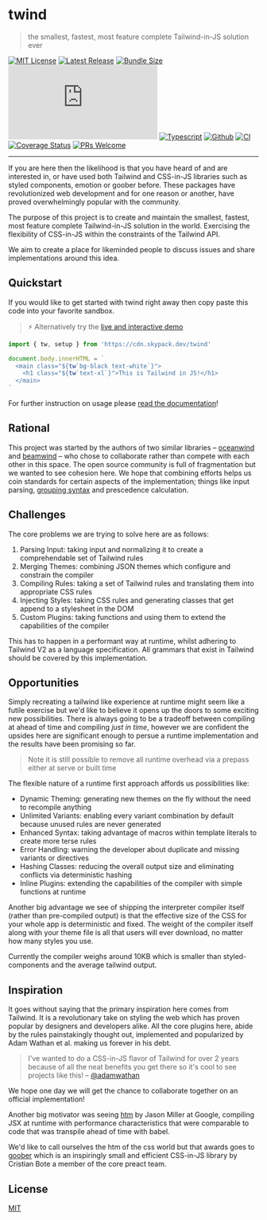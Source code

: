 # twind

> the smallest, fastest, most feature complete Tailwind-in-JS solution ever

[![MIT License](https://badgen.net/github/license/tw-in-js/twind)](https://github.com/tw-in-js/twind/blob/main/LICENSE)
[![Latest Release](https://flat.badgen.net/npm/v/twind?icon=npm&label)](https://www.npmjs.com/package/twind)
[![Bundle Size](https://flat.badgen.net/bundlephobia/minzip/twind?icon=packagephobia&label&color=blue)](https://bundlephobia.com/result?p=twind 'gzip bundle size (including dependencies)')
[![Package Size](https://flat.badgen.net/badgesize/brotli/https:/unpkg.com/twind/module/twind.js?icon=jsdelivr&label&color=blue)](https://unpkg.com/twind/module/twind.js 'brotli package size (without dependencies)')
[![Typescript](https://flat.badgen.net/badge/icon/included?icon=typescript&label)](https://unpkg.com/browse/twind/types/index.d.ts)
[![Github](https://flat.badgen.net/badge/icon/tw-in-js%2Ftwind?icon=github&label)](https://github.com/tw-in-js/twind)
[![CI](https://github.com/tw-in-js/twind/workflows/CI/badge.svg)](https://github.com/tw-in-js/twind/actions?query=workflow%3Aci)
[![Coverage Status](https://flat.badgen.net/coveralls/c/github/tw-in-js/twind/main?icon=codecov&label)](https://coveralls.io/github/tw-in-js/twind?branch=main)
[![PRs Welcome](https://flat.badgen.net/badge/PRs/welcome/purple)](http://makeapullrequest.com)

---

If you are here then the likelihood is that you have heard of and are interested in, or have used both Tailwind and CSS-in-JS libraries such as styled components, emotion or goober before. These packages have revolutionized web development and for one reason or another, have proved overwhelmingly popular with the community.

The purpose of this project is to create and maintain the smallest, fastest, most feature complete Tailwind-in-JS solution in the world. Exercising the flexibility of CSS-in-JS within the constraints of the Tailwind API.

We aim to create a place for likeminded people to discuss issues and share implementations around this idea.

## Quickstart

If you would like to get started with twind right away then copy paste this code into your favorite sandbox.

> ⚡️ Alternatively try the [live and interactive demo](https://esm.codes/#aW1wb3J0IHsgdHcsIHNldHVwIH0gZnJvbSAnaHR0cHM6Ly9jZG4uc2t5cGFjay5kZXYvdHdpbmQnCgpkb2N1bWVudC5ib2R5LmlubmVySFRNTCA9IGAKICA8bWFpbiBjbGFzcz0iJHt0d2BiZy1ibGFjayB0ZXh0LXdoaXRlYH0iPgogICAgPGgxIGNsYXNzPSIke3R3YHRleHQteGxgfSI+VGhpcyBpcyBUYWlsd2luZCBpbiBKUyE8L2gxPgogIDwvbWFpbj4KYA==)

```js
import { tw, setup } from 'https://cdn.skypack.dev/twind'

document.body.innerHTML = `
  <main class="${tw`bg-black text-white`}">
    <h1 class="${tw`text-xl`}">This is Tailwind in JS!</h1>
  </main>
`
```

For further instruction on usage please [read the documentation](docs)!

## Rational

This project was started by the authors of two similar libraries – [oceanwind](https://github.com/lukejacksonn/oceanwind) and [beamwind](https://github.com/kenoxa/beamwind) – who chose to collaborate rather than compete with each other in this space. The open source community is full of fragmentation but we wanted to see cohesion here. We hope that combining efforts helps us coin standards for certain aspects of the implementation; things like input parsing, [grouping syntax](./docs/grouping.md) and prescedence calculation.

## Challenges

The core problems we are trying to solve here are as follows:

1. Parsing Input: taking input and normalizing it to create a comprehendable set of Tailwind rules
2. Merging Themes: combining JSON themes which configure and constrain the compiler
3. Compiling Rules: taking a set of Tailwind rules and translating them into appropriate CSS rules
4. Injecting Styles: taking CSS rules and generating classes that get append to a stylesheet in the DOM
5. Custom Plugins: taking functions and using them to extend the capabilities of the compiler

This has to happen in a performant way at runtime, whilst adhering to Tailwind V2 as a language specification. All grammars that exist in Tailwind should be covered by this implementation.

## Opportunities

Simply recreating a tailwind like experience at runtime might seem like a futile exercise but we'd like to believe it opens up the doors to some exciting new possibilities. There is always going to be a tradeoff between compiling at ahead of time and compiling _just in time_, however we are confident the upsides here are significant enough to persue a runtime implementation and the results have been promising so far.

> Note it is still possible to remove all runtime overhead via a prepass either at serve or built time

The flexible nature of a runtime first approach affords us possibilities like:

- Dynamic Theming: generating new themes on the fly without the need to recompile anything
- Unlimited Variants: enabling every variant combination by default because unused rules are never generated
- Enhanced Syntax: taking advantage of macros within template literals to create more terse rules
- Error Handling: warning the developer about duplicate and missing variants or directives
- Hashing Classes: reducing the overall output size and eliminating conflicts via deterministic hashing
- Inline Plugins: extending the capabilities of the compiler with simple functions at runtime

Another big advantage we see of shipping the interpreter compiler itself (rather than pre-compiled output) is that the effective size of the CSS for your whole app is deterministic and fixed. The weight of the compiler itself along with your theme file is all that users will ever download, no matter how many styles you use.

Currently the compiler weighs around 10KB which is smaller than styled-components and the average tailwind output.

## Inspiration

It goes without saying that the primary inspiration here comes from Tailwind. It is a revolutionary take on styling the web which has proven popular by designers and developers alike. All the core plugins here, abide by the rules painstakingly thought out, implemented and popularized by Adam Wathan et al. making us forever in his debt.

> I've wanted to do a CSS-in-JS flavor of Tailwind for over 2 years because of all the neat benefits you get there so it's cool to see projects like this! – [@adamwathan](https://twitter.com/adamwathan/status/1320370489408225282)

We hope one day we will get the chance to collaborate together on an official implementation!

Another big motivator was seeing [htm](https://www.npmjs.com/package/htm) by Jason Miller at Google, compiling JSX at runtime with performance characteristics that were comparable to code that was transpile ahead of time with babel.

We'd like to call ourselves the htm of the css world but that awards goes to [goober](https://www.npmjs.com/package/goober) which is an inspiringly small and efficient CSS-in-JS library by Cristian Bote a member of the core preact team.

## License

[MIT](https://github.com/tw-in-js/twind/blob/main/LICENSE)
